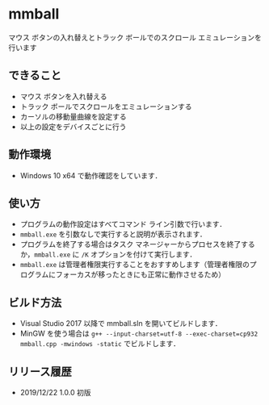 # mmball
マウス ボタンの入れ替えとトラック ボールでのスクロール エミュレーションを行います

## できること
* マウス ボタンを入れ替える
* トラック ボールでスクロールをエミュレーションする
* カーソルの移動量曲線を設定する
* 以上の設定をデバイスごとに行う

## 動作環境
* Windows 10 x64 で動作確認をしています．

## 使い方
* プログラムの動作設定はすべてコマンド ライン引数で行います．
* `mmball.exe` を引数なしで実行すると説明が表示されます．
* プログラムを終了する場合はタスク マネージャーからプロセスを終了するか，`mmball.exe` に `/K` オプションを付けて実行します．
* `mmball.exe` は管理者権限実行することをおすすめします（管理者権限のプログラムにフォーカスが移ったときにも正常に動作させるため）

## ビルド方法
* Visual Studio 2017 以降で mmball.sln を開いてビルドします．
* MinGW を使う場合は `g++ --input-charset=utf-8 --exec-charset=cp932 mmball.cpp -mwindows -static` でビルドします．

## リリース履歴

* 2019/12/22 1.0.0 初版
